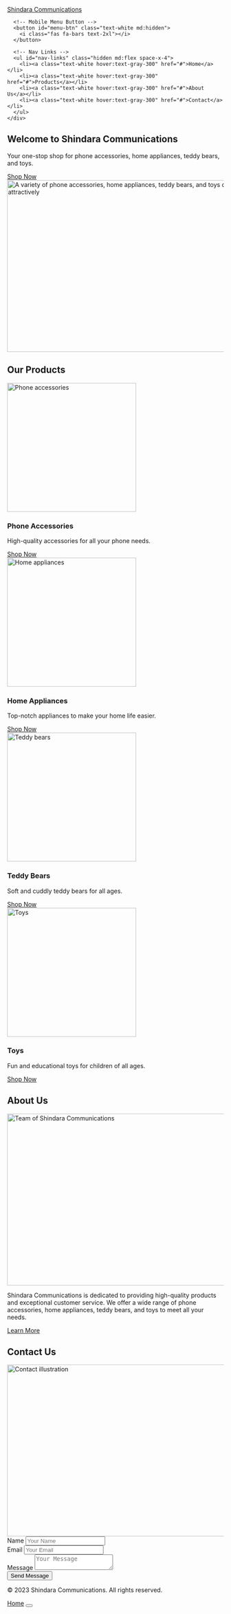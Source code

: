 <!DOCTYPE html>
<html>
<head>
  <title>Shindara Communications</title>
  <script src="https://cdn.tailwindcss.com"></script>
  <link href="https://cdnjs.cloudflare.com/ajax/libs/font-awesome/5.15.3/css/all.min.css" rel="stylesheet"/>
  <link href="https://fonts.googleapis.com/css2?family=Roboto:wght@400;700&display=swap" rel="stylesheet"/>
  <style>
    html {
      scroll-behavior: smooth;
    }
  </style>
</head>
<body class="font-roboto bg-gray-100">
  <!-- Navbar -->
  <nav class="bg-blue-600 p-4">
    <div class="container mx-auto flex justify-between items-center">
      <a class="text-white text-2xl font-bold" href="#">
        Shindara Communications
      </a>

      <!-- Mobile Menu Button -->
      <button id="menu-btn" class="text-white md:hidden">
        <i class="fas fa-bars text-2xl"></i>
      </button>

      <!-- Nav Links -->
      <ul id="nav-links" class="hidden md:flex space-x-4">
        <li><a class="text-white hover:text-gray-300" href="#">Home</a></li>
        <li><a class="text-white hover:text-gray-300" href="#">Products</a></li>
        <li><a class="text-white hover:text-gray-300" href="#">About Us</a></li>
        <li><a class="text-white hover:text-gray-300" href="#">Contact</a></li>
      </ul>
    </div>
  </nav>

  <!-- Hero Section -->
  <section class="bg-white py-20">
    <div class="container mx-auto flex flex-col md:flex-row items-center">
      <div class="md:w-1/2">
        <h1 class="text-4xl font-bold mb-4">Welcome to Shindara Communications</h1>
        <p class="text-gray-700 mb-4">
          Your one-stop shop for phone accessories, home appliances, teddy bears, and toys.
        </p>
        <a class="bg-blue-600 text-white px-4 py-2 rounded" href="#">Shop Now</a>
      </div>
      <div class="md:w-1/2 mt-8 md:mt-0">
        <img src="https://storage.googleapis.com/a1aa/image/gkig0w6Hn5yo4cVVfixr-6HiAsypkHRoFEquXqPjtws.jpg" alt="A variety of phone accessories, home appliances, teddy bears, and toys displayed attractively" width="600" height="400"/>
      </div>
    </div>
  </section>

  <!-- Products Section -->
  <section class="py-20">
    <div class="container mx-auto">
      <h2 class="text-3xl font-bold text-center mb-10">Our Products</h2>
      <div class="grid grid-cols-1 md:grid-cols-2 lg:grid-cols-4 gap-8">
        <!-- Product Cards (same structure as before) -->
        <div class="bg-white p-4 rounded shadow">
          <img class="mb-4" src="https://storage.googleapis.com/a1aa/image/jdTHEz7NVrAw0JuXZY88wVXEjXuT_bOrzmvtbPCfm1U.jpg" alt="Phone accessories" width="300" height="300"/>
          <h3 class="text-xl font-bold mb-2">Phone Accessories</h3>
          <p class="text-gray-700 mb-4">High-quality accessories for all your phone needs.</p>
          <a class="bg-blue-600 text-white px-4 py-2 rounded" href="#">Shop Now</a>
        </div>
        <div class="bg-white p-4 rounded shadow">
          <img class="mb-4" src="https://storage.googleapis.com/a1aa/image/5vJXha3EsJluyTHV0H1YyTeBI7WI21Tg7GQrmYzF2Ug.jpg" alt="Home appliances" width="300" height="300"/>
          <h3 class="text-xl font-bold mb-2">Home Appliances</h3>
          <p class="text-gray-700 mb-4">Top-notch appliances to make your home life easier.</p>
          <a class="bg-blue-600 text-white px-4 py-2 rounded" href="#">Shop Now</a>
        </div>
        <div class="bg-white p-4 rounded shadow">
          <img class="mb-4" src="https://storage.googleapis.com/a1aa/image/BQNia_xEnoxxaubWHskpR5OzAi53bXm8g-LeFbJKq54.jpg" alt="Teddy bears" width="300" height="300"/>
          <h3 class="text-xl font-bold mb-2">Teddy Bears</h3>
          <p class="text-gray-700 mb-4">Soft and cuddly teddy bears for all ages.</p>
          <a class="bg-blue-600 text-white px-4 py-2 rounded" href="#">Shop Now</a>
        </div>
        <div class="bg-white p-4 rounded shadow">
          <img class="mb-4" src="https://storage.googleapis.com/a1aa/image/z2meMcqxBWMdJ9LcewufRWYuE7gAFlnxLdmijaLA76U.jpg" alt="Toys" width="300" height="300"/>
          <h3 class="text-xl font-bold mb-2">Toys</h3>
          <p class="text-gray-700 mb-4">Fun and educational toys for children of all ages.</p>
          <a class="bg-blue-600 text-white px-4 py-2 rounded" href="#">Shop Now</a>
        </div>
      </div>
    </div>
  </section>

  <!-- About Us Section -->
  <section class="bg-white py-20">
    <div class="container mx-auto">
      <h2 class="text-3xl font-bold text-center mb-10">About Us</h2>
      <div class="flex flex-col md:flex-row items-center">
        <div class="md:w-1/2">
          <img src="https://storage.googleapis.com/a1aa/image/UxCVMFdwS6fbGd0-9NNe51JkV-2B8xBPjRXNw_PHhXM.jpg" alt="Team of Shindara Communications" width="600" height="400"/>
        </div>
        <div class="md:w-1/2 md:pl-10">
          <p class="text-gray-700 mb-4">
            Shindara Communications is dedicated to providing high-quality products and exceptional customer service. We offer a wide range of phone accessories, home appliances, teddy bears, and toys to meet all your needs.
          </p>
          <a class="bg-blue-600 text-white px-4 py-2 rounded" href="#">Learn More</a>
        </div>
      </div>
    </div>
  </section>

  <!-- Contact Section -->
  <section class="py-20">
    <div class="container mx-auto">
      <h2 class="text-3xl font-bold text-center mb-10">Contact Us</h2>
      <div class="flex flex-col md:flex-row items-center">
        <div class="md:w-1/2">
          <img src="https://storage.googleapis.com/a1aa/image/7A4c2qRFidH7fquIYb1S040hQZ4Lyud3VPD1fyun4PU.jpg" alt="Contact illustration" width="600" height="400"/>
        </div>
        <div class="md:w-1/2 md:pl-10">
          <form id="contact-form" class="bg-white p-6 rounded shadow">
            <div class="mb-4">
              <label for="name" class="block text-gray-700">Name</label>
              <input type="text" id="name" class="w-full px-4 py-2 border rounded" placeholder="Your Name" />
            </div>
            <div class="mb-4">
              <label for="email" class="block text-gray-700">Email</label>
              <input type="email" id="email" class="w-full px-4 py-2 border rounded" placeholder="Your Email" />
            </div>
            <div class="mb-4">
              <label for="message" class="block text-gray-700">Message</label>
              <textarea id="message" class="w-full px-4 py-2 border rounded" placeholder="Your Message"></textarea>
            </div>
            <button type="submit" class="bg-blue-600 text-white px-4 py-2 rounded">Send Message</button>
          </form>
        </div>
      </div>
    </div>
  </section>

  <!-- Footer -->
  <footer class="bg-blue-600 py-4">
    <div class="container mx-auto text-center text-white">
      <p>© 2023 Shindara Communications. All rights reserved.</p>
    </div>
  </footer>

  <!-- Scripts -->
  <script>
    // Mobile menu toggle
    const menuBtn = document.getElementById("menu-btn");
    const navLinks = document.getElementById("nav-links");

    menuBtn.addEventListener("click", () => {
      navLinks.classList.toggle("hidden");
      navLinks.classList.toggle("flex");
      navLinks.classList.toggle("flex-col");
      navLinks.classList.toggle("absolute");
      navLinks.classList.toggle("top-16");
      navLinks.classList.toggle("right-4");
      navLinks.classList.toggle("bg-blue-600");
      navLinks.classList.toggle("p-4");
      navLinks.classList.toggle("rounded");
      navLinks.classList.toggle("space-y-2");
    });

    // Form validation
    document.getElementById("contact-form").addEventListener("submit", function (e) {
      e.preventDefault();
      const name = document.getElementById("name").value.trim();
      const email = document.getElementById("email").value.trim();
      const message = document.getElementById("message").value.trim();

      if (!name || !email || !message) {
        alert("Please fill in all fields.");
        return;
      }

      alert("Thanks for reaching out! We'll get back to you soon.");
      this.reset();
    });
  </script>
</body>
</html>
<style>
  html {
    scroll-behavior: smooth;
  }
</style>
<a class="text-white hover:text-gray-300 font-semibold" href="#">Home</a>
<!-- Add hamburger menu button -->
<button class="text-white md:hidden">
  <i class="fas fa-bars"></i>
</button>
<script>
  document.querySelector("form").addEventListener("submit", function (e) {
    e.preventDefault();
    alert("Thanks for reaching out! We'll get back to you soon.");
  });
</script>
